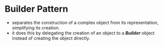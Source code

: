 # Builder Pattern

- separates the construction of a complex object from its representation, simplifying its creation.
- it does this by delegating the creation of an object to a **_Builder_** object instead of creating the object directly.
